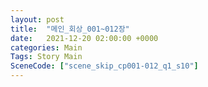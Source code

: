 ```yaml
---
layout: post
title:  "메인_회상_001~012장"
date:   2021-12-20 02:00:00 +0000
categories: Main
Tags: Story Main
SceneCode: ["scene_skip_cp001-012_q1_s10"]
---
```

